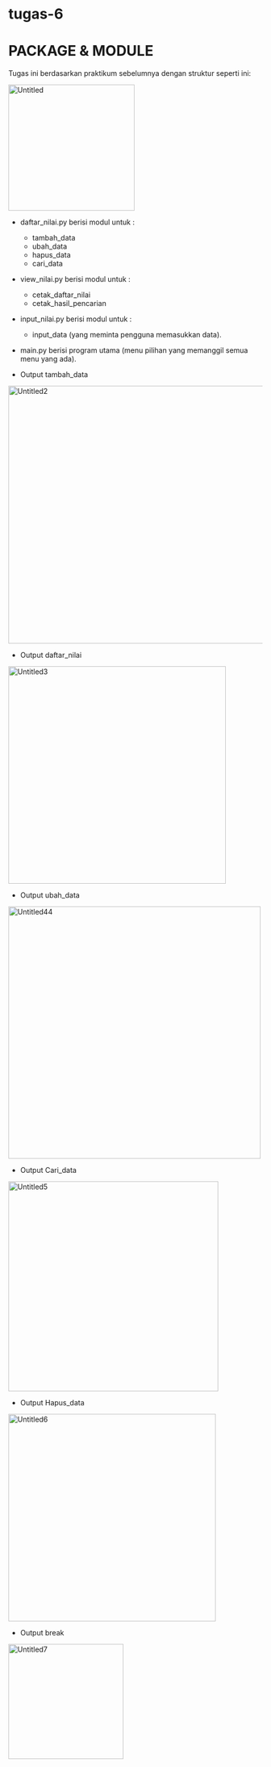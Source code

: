 
# tugas-6
# PACKAGE & MODULE
Tugas ini berdasarkan praktikum sebelumnya dengan struktur seperti ini:

<img width="250" alt="Untitled" src="https://user-images.githubusercontent.com/57052783/72214788-e691ce80-34bd-11ea-81ce-ec1d3794c3df.png">

* daftar_nilai.py berisi modul untuk :

   * tambah_data
   * ubah_data
   * hapus_data
   * cari_data
* view_nilai.py berisi modul untuk :

   * cetak_daftar_nilai
   * cetak_hasil_pencarian
* input_nilai.py berisi modul untuk :

   * input_data (yang meminta pengguna memasukkan data).
* main.py berisi program utama (menu pilihan yang memanggil semua menu yang ada).

* Output tambah_data

<img width="511" alt="Untitled2" src="https://user-images.githubusercontent.com/57052783/72214841-39b85100-34bf-11ea-9b12-8fcb0da28a50.png">

* Output daftar_nilai

<img width="431" alt="Untitled3" src="https://user-images.githubusercontent.com/57052783/72214866-c400b500-34bf-11ea-9d18-69ca7a998158.png">

* Output ubah_data

<img width="500" alt="Untitled44" src="https://user-images.githubusercontent.com/57052783/72214908-52753680-34c0-11ea-824c-1305cabe739b.png">

* Output Cari_data

<img width="416" alt="Untitled5" src="https://user-images.githubusercontent.com/57052783/72214923-9bc58600-34c0-11ea-9d32-51dd2d8a50c6.png">

* Output Hapus_data

<img width="411" alt="Untitled6" src="https://user-images.githubusercontent.com/57052783/72214945-20180900-34c1-11ea-82a6-2bbed4481ee8.png">

* Output break

<img width="228" alt="Untitled7" src="https://user-images.githubusercontent.com/57052783/72214962-6bcab280-34c1-11ea-8bc1-2d8fef9cc8c8.png">
